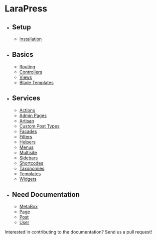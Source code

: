 # LaraPress

- ## Setup
    - [Installation](/installation.md "Installation")

- ##  Basics
    - [Routing](http://laravel.com/docs/5.5/routing "Routing")
    - [Controllers](http://laravel.com/docs/5.5/controllers "Controller")
    - [Views](http://laravel.com/docs/5.5/views "Views")
    - [Blade Templates](http://laravel.com/docs/5.5/blade "Blade Templates")
        
- ## Services
    - [Actions](/actions.md "Actions")
    - [Admin Pages](/admin.md "Admin Pages")
    - [Artisan](/artisan.md "Artisan")
    - [Custom Post Types](/custom-post-types.md "Custom Post Types")
    - [Facades](/facades.md "Facades")
    - [Filters](/filters.md "Filters")
    - [Helpers](/helpers.md "Helpers")
    - [Menus](/menus.md "Menus")
    - [Multisite](/multisite.md "Multisite")
    - [Sidebars](/sidebars.md "Sidebars")
    - [Shortcodes](/shortcodes.md "Shortcodes")
    - [Taxonomies](/taxonomies.md "Taxonomies")
    - [Templates](/templates.md "Templates")
    - [Widgets](/widgets.md "Widgets")
    
- ## Need Documentation
    - [MetaBox](/metabox.md "MetaBox")
    - [Page](/page.md "Page")
    - [Post](/post.md "Post")
    - [User](/user.md "User")

Interested in contributing to the documentation? Send us a pull request!
